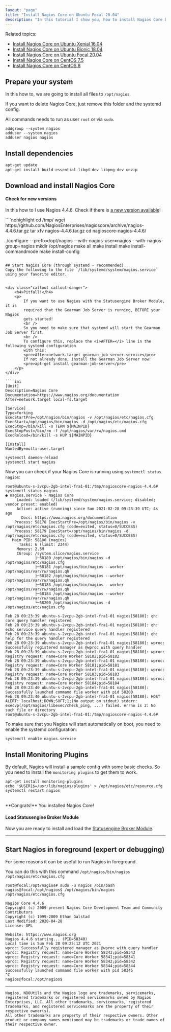 ```yaml
---
layout: "page"
title: "Install Nagios Core on Ubuntu Focal 20.04"
description: "In this tutorial I show you, how to install Nagios Core by yourself on Ubuntu 20.04"
---
```


Related topics:

- <a href="{{ site.url }}/tutorials/install-nagios4">Install Nagios Core on Ubuntu Xenial 16.04</a>
- <a href="{{ site.url }}/tutorials/install-nagios4-bionic">Install Nagios Core on Ubuntu Bionic 18.04</a>
- <a href="{{ site.url }}/tutorials/install-nagios4-focal">Install Nagios Core on Ubuntu Focal 20.04</a>
- <a href="{{ site.url }}/tutorials/install-nagios4-centos7">Install Nagios Core on CentOS 7.5</a>
- <a href="{{ site.url }}/tutorials/install-nagios4-centos8">Install Nagios Core on CentOS 8</a>


## Prepare your system
In this how to, we are going to install all files to `/opt/nagios`.

If you want to delete Nagios Core, just remove this folder and the systemd config.

All commands needs to run as user `root` or via `sudo`.

````nohighlight
addgroup --system nagios
adduser --system nagios
adduser nagios nagios
````

## Install dependencies

````bash
apt-get update
apt-get install build-essential libgd-dev libpng-dev unzip
````

## Download and install Nagios Core
<div class="callout callout-info">
    <h4>Check for new versions</h4>
    <p>
        In this how to I use Nagios 4.4.6. Check if there is
        <a href="https://github.com/NagiosEnterprises/nagioscore/releases" target="_blank">a new version available</a>!
    </p>
</div>
````nohighlight
cd /tmp/
wget https://github.com/NagiosEnterprises/nagioscore/archive/nagios-4.4.6.tar.gz
tar xfv nagios-4.4.6.tar.gz
cd nagioscore-nagios-4.4.6/

./configure --prefix=/opt/nagios --with-nagios-user=nagios --with-nagios-group=nagios
mkdir /opt/nagios
make all
make install
make install-commandmode
make install-config
````

## Start Nagios Core (through systemd - recommended)
Copy the following to the file `/lib/systemd/system/nagios.service` using your favorite editor.


<div class="callout callout-danger">
    <h4>Pitfall!</h4>
    <p>
        If you want to use Nagios with the Statusengine Broker Module, it is
        required that the Gearman Job Server is running, BEFORE your Nagios
        gets started!
        <br />
        So you need to make sure that systemd will start the Gearman Job Server first.
        <br />
        To configure this, replace the <i>AFTER=</i> line in the following systemd configuration
        with this:
        <pre>After=network.target gearman-job-server.service</pre>
        If not already done, install the Gearman Job Server now!
        <pre>apt-get install gearman-job-server</pre>
    </p>
</div>

````ini
[Unit]
Description=Nagios Core
Documentation=https://www.nagios.org/documentation
After=network.target local-fs.target

[Service]
Type=forking
ExecStartPre=/opt/nagios/bin/nagios -v /opt/nagios/etc/nagios.cfg
ExecStart=/opt/nagios/bin/nagios -d /opt/nagios/etc/nagios.cfg
ExecStop=/bin/kill -s TERM ${MAINPID}
ExecStopPost=/bin/rm -f /opt/nagios/var/rw/nagios.cmd
ExecReload=/bin/kill -s HUP ${MAINPID}

[Install]
WantedBy=multi-user.target
````


````nohighlight
systemctl daemon-reload
systemctl start nagios
````

Now you can check if your Nagios Core is running using `systemctl status nagios`:
````nohighlight
root@ubuntu-s-2vcpu-2gb-intel-fra1-01:/tmp/nagioscore-nagios-4.4.6# systemctl status nagios
● nagios.service - Nagios Core
     Loaded: loaded (/lib/systemd/system/nagios.service; disabled; vendor preset: enabled)
     Active: active (running) since Sun 2021-02-28 09:23:39 UTC; 4s ago
       Docs: https://www.nagios.org/documentation
    Process: 58178 ExecStartPre=/opt/nagios/bin/nagios -v /opt/nagios/etc/nagios.cfg (code=exited, status=0/SUCCESS)
    Process: 58179 ExecStart=/opt/nagios/bin/nagios -d /opt/nagios/etc/nagios.cfg (code=exited, status=0/SUCCESS)
   Main PID: 58180 (nagios)
      Tasks: 6 (limit: 2344)
     Memory: 2.5M
     CGroup: /system.slice/nagios.service
             ├─58180 /opt/nagios/bin/nagios -d /opt/nagios/etc/nagios.cfg
             ├─58181 /opt/nagios/bin/nagios --worker /opt/nagios/var/rw/nagios.qh
             ├─58182 /opt/nagios/bin/nagios --worker /opt/nagios/var/rw/nagios.qh
             ├─58183 /opt/nagios/bin/nagios --worker /opt/nagios/var/rw/nagios.qh
             ├─58184 /opt/nagios/bin/nagios --worker /opt/nagios/var/rw/nagios.qh
             └─58200 /opt/nagios/bin/nagios -d /opt/nagios/etc/nagios.cfg

Feb 28 09:23:39 ubuntu-s-2vcpu-2gb-intel-fra1-01 nagios[58180]: qh: core query handler registered
Feb 28 09:23:39 ubuntu-s-2vcpu-2gb-intel-fra1-01 nagios[58180]: qh: echo service query handler registered
Feb 28 09:23:39 ubuntu-s-2vcpu-2gb-intel-fra1-01 nagios[58180]: qh: help for the query handler registered
Feb 28 09:23:39 ubuntu-s-2vcpu-2gb-intel-fra1-01 nagios[58180]: wproc: Successfully registered manager as @wproc with query handler
Feb 28 09:23:39 ubuntu-s-2vcpu-2gb-intel-fra1-01 nagios[58180]: wproc: Registry request: name=Core Worker 58182;pid=58182
Feb 28 09:23:39 ubuntu-s-2vcpu-2gb-intel-fra1-01 nagios[58180]: wproc: Registry request: name=Core Worker 58181;pid=58181
Feb 28 09:23:39 ubuntu-s-2vcpu-2gb-intel-fra1-01 nagios[58180]: wproc: Registry request: name=Core Worker 58183;pid=58183
Feb 28 09:23:39 ubuntu-s-2vcpu-2gb-intel-fra1-01 nagios[58180]: wproc: Registry request: name=Core Worker 58184;pid=58184
Feb 28 09:23:40 ubuntu-s-2vcpu-2gb-intel-fra1-01 nagios[58180]: Successfully launched command file worker with pid 58200
Feb 28 09:23:40 ubuntu-s-2vcpu-2gb-intel-fra1-01 nagios[58180]: HOST ALERT: localhost;DOWN;SOFT;1;(No output on stdout) stderr: execvp(/opt/nagios/libexec/check_ping, ...) failed. errno is 2: No such file or directory
root@ubuntu-s-2vcpu-2gb-intel-fra1-01:/tmp/nagioscore-nagios-4.4.6#
````
To make sure that you Nagios will start automatically on boot, you need to
enable the systemd configuration:
````nohighlight
systemctl enable nagios.service
````

## Install Monitoring Plugins
By default, Nagios will install a sample config with some basic checks.
So you need to install the `monitoring plugins` to get them to work.
````nohighlight
apt-get install monitoring-plugins
echo '$USER1$=/usr/lib/nagios/plugins' > /opt/nagios/etc/resource.cfg
systemctl restart nagios
````

<br />
**Congrats!** You installed Nagios Core!

<div class="callout callout-info">
    <h4>Load Statusengine Broker Module</h4>
    <p>
        Now you are ready to install and load the
        <a href="{{ site.url }}/broker">Statusengine Broker Module</a>.
    </p>
</div>

---

## Start Nagios in foreground (expert or debugging)
For some reasons it can be useful  to run Nagios in foreground.

You can do this with this command `/opt/nagios/bin/nagios /opt/nagios/etc/nagios.cfg`
````nohighlight
root@focal:/opt/nagios# sudo -u nagios /bin/bash
nagios@focal:/opt/nagios$ /opt/nagios/bin/nagios /opt/nagios/etc/nagios.cfg

Nagios Core 4.4.6
Copyright (c) 2009-present Nagios Core Development Team and Community Contributors
Copyright (c) 1999-2009 Ethan Galstad
Last Modified: 2020-04-28
License: GPL

Website: https://www.nagios.org
Nagios 4.4.6 starting... (PID=58340)
Local time is Sun Feb 28 09:25:12 UTC 2021
wproc: Successfully registered manager as @wproc with query handler
wproc: Registry request: name=Core Worker 58343;pid=58343
wproc: Registry request: name=Core Worker 58341;pid=58341
wproc: Registry request: name=Core Worker 58342;pid=58342
wproc: Registry request: name=Core Worker 58344;pid=58344
Successfully launched command file worker with pid 58345
^C
nagios@focal:/opt/nagios$
````

---

````nohighlight
Nagios, NDOUtils and the Nagios logo are trademarks, servicemarks, registered trademarks or registered servicemarks owned by Nagios Enterprises, LLC. All other trademarks, servicemarks, registered trademarks, and registered servicemarks are the property of their respective owner(s).
All other trademarks are property of their respective owners. Other product or company names mentioned may be trademarks or trade names of their respective owner.
````
